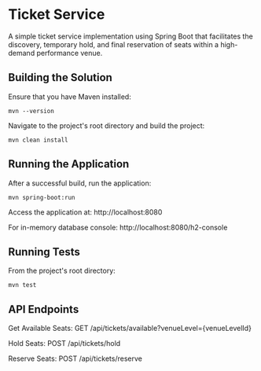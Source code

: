 # Ticket Service

A simple ticket service implementation using Spring Boot that facilitates the discovery, temporary hold, and final reservation of seats within a high-demand performance venue.

## Building the Solution

Ensure that you have Maven installed:

```
mvn --version
```

Navigate to the project's root directory and build the project:

```
mvn clean install
```

## Running the Application

After a successful build, run the application:

```
mvn spring-boot:run
```

Access the application at: http://localhost:8080

For in-memory database console: http://localhost:8080/h2-console

## Running Tests

From the project's root directory:

```
mvn test
```

## API Endpoints
Get Available Seats: GET /api/tickets/available?venueLevel={venueLevelId}

Hold Seats: POST /api/tickets/hold

Reserve Seats: POST /api/tickets/reserve
